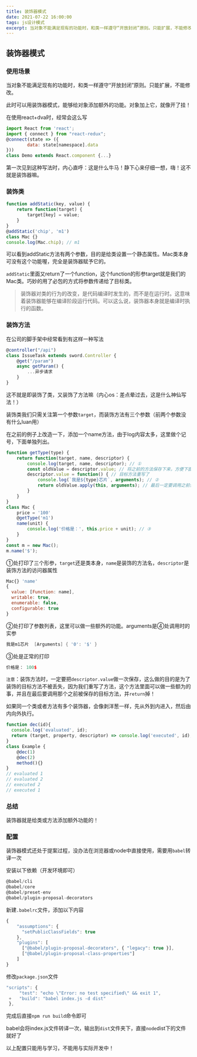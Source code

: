 ```yaml
---
title: 装饰器模式
date: 2021-07-22 16:00:00
tags: js设计模式
excerpt: 当对象不能满足现有的功能时，和类一样遵守“开放封闭”原则。只能扩展，不能修改。此时可以用装饰器模式，能够给对象添加额外的功能。对象加上它，就像开了挂！
---
```

## 装饰器模式

### 使用场景

当对象不能满足现有的功能时，和类一样遵守“开放封闭”原则。只能扩展，不能修改。

此时可以用装饰器模式，能够给对象添加额外的功能。对象加上它，就像开了挂！

在使用react+dva时，经常会这么写

```javascript
import React from 'react';
import { connect } from "react-redux";
@connect(state => ({
		data: state[namespace].data
}))
class Demo extends React.component {...}
```

第一次见到这种写法时，内心直呼：这是什么牛马！静下心来仔细一想，嗨！这不就是装饰器嘛。

### 装饰类

```javascript
function addStatic(key, value) {
    return function(target) {
        target[key] = value;
    }    
}
@addStatic('chip', 'm1')
class Mac {}
console.log(Mac.chip); // m1
```

可以看到addStatic方法有两个参数，目的是给类设置一个静态属性。Mac类本身可没有这个功能喔，完全是装饰器赋予它的。

`addStatic`里面又return了一个function，这个function的形参target就是我们的Mac类。巧妙的用了必包的方式将参数传递给了目标类。

> 装饰器对类的行为的改变，是代码编译时发生的，而不是在运行时。这意味着装饰器能够在编译阶段运行代码。可以这么说，装饰器本身就是编译时执行的函数。

### 装饰方法

在公司的脚手架中经常看到有这样一种写法

```javascript
@controller("/api")
class IssueTask extends sword.Controller {
    @get("/param")
    async getParam() {
        ...异步请求
    }
}
```

这不就是即装饰了类，又装饰了方法嘛（内心os：差点晕过去，这是什么神仙写法！）

装饰类我们只需关注第一个参数`target`，而装饰方法有三个参数（前两个参数没有什么luan用）

在之前的例子上改造一下，添加一个name方法，由于log内容太多，这里做个记号，下面单独列出。

```javascript
function getType(type) {
    return function(target, name, descriptor) {
        console.log(target, name, descriptor); // ①
        const oldValue = descriptor.value; // 将之前的方法保存下来，方便下面调用
        descriptor.value = function() { // 目标方法重写了
            console.log(`我是${type}芯片`, arguments); // ②
            return oldValue.apply(this, arguments); // 最后一定要调用之前保存的方法
        }
    }
}
class Mac {
    price = '100'
    @getType('m1')
    name(unit) {
        console.log('价格是：', this.price + unit); // ③
    }
}
const m = new Mac();
m.name('$');
```

①处打印了三个形参，`target`还是类本身，`name`是装饰的方法名，`descriptor`是装饰方法的访问器属性

```javascript
Mac{} 'name'  
{ 
  value: [Function: name],
  writable: true,
  enumerable: false,
  configurable: true 
}
```

②处打印了参数列表，这里可以做一些额外的功能。arguments是④处调用时的实参

```java
我是m1芯片  [Arguments] { '0': '$' }
```

③处是正常的打印

```javascript
价格是： 100$
```

`注意`：装饰方法时，一定要把`descriptor.value`做一次保存，这么做的目的是为了装饰的目标方法不被丢失，因为我们重写了方法，这个方法里面可以做一些额为的事，并且在最后要调用那个之前被保存的目标方法，并`return`掉！

如果同一个类或者方法有多个装饰器，会像剥洋葱一样，先从外到内进入，然后由内向外执行。

```javascript
function dec(id){
  console.log('evaluated', id);
  return (target, property, descriptor) => console.log('executed', id);
}
class Example {
    @dec(1)
    @dec(2)
    method(){}
}
// evaluated 1
// evaluated 2
// executed 2
// executed 1
```

### 总结

装饰器就是给类或方法添加额外功能的！

### 配置

装饰器模式还处于提案过程，没办法在浏览器或node中直接使用，需要用`babel`转译一次

安装以下依赖（开发环境即可）

```javascript
@babel/cli
@babel/core
@babel/preset-env
@babel/plugin-proposal-decorators
```

新建`.babelrc`文件，添加以下内容

```javascript
{
    "assumptions": {
      "setPublicClassFields": true
    },
    "plugins": [
      ["@babel/plugin-proposal-decorators", { "legacy": true }],
      ["@babel/plugin-proposal-class-properties"]
    ]
}
```

修改`package.json`文件

```javascript
"scripts": {
     "test": "echo \"Error: no test specified\" && exit 1",
 +   "build": "babel index.js -d dist"
 },
```

完成后直接`npm run build`命令即可

babel会将index.js文件转译一次，输出到`dist`文件夹下，直接`node`dist下的文件就好了

以上配置只能用与学习，不能用与实际开发中！
